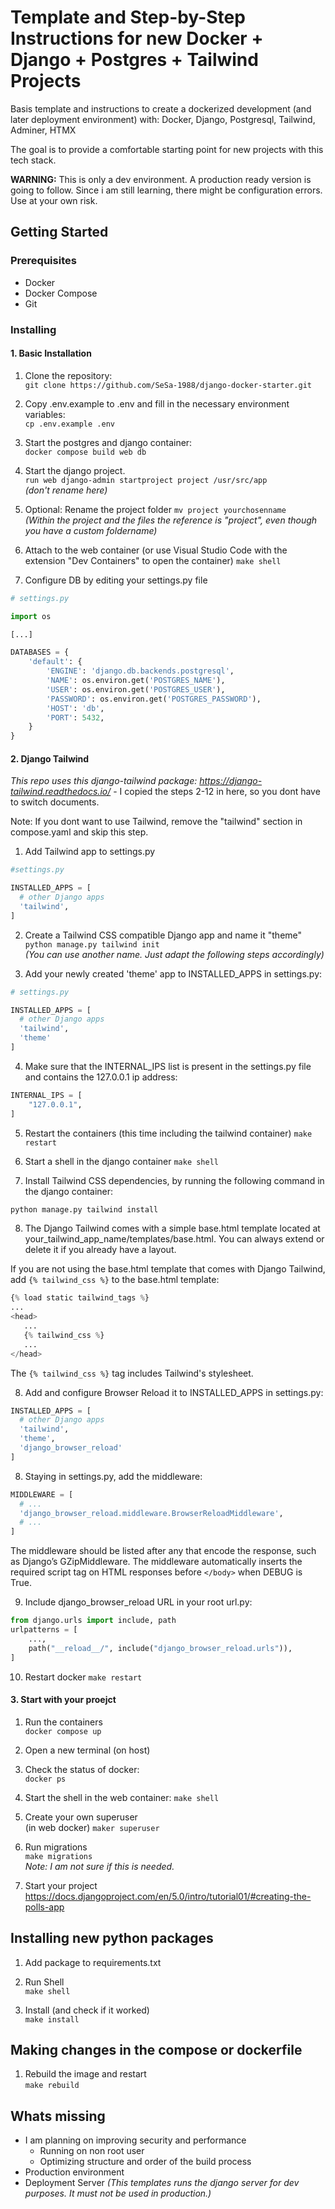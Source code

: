# Template and Step-by-Step Instructions for new Docker + Django + Postgres + Tailwind Projects

Basis template and instructions to create a dockerized development (and later deployment environment) with:
Docker, Django, Postgresql, Tailwind, Adminer, HTMX

The goal is to provide a comfortable starting point for new projects with this tech stack. 

**WARNING:** 
This is only a dev environment. A production ready version is going to follow.
Since i am still learning, there might be configuration errors. Use at your own risk.

## Getting Started

### Prerequisites

- Docker
- Docker Compose
- Git

### Installing

#### 1. Basic Installation

1. Clone the repository: <br>
`git clone https://github.com/SeSa-1988/django-docker-starter.git`

2. Copy .env.example to .env and fill in the necessary environment variables:<br>
`cp .env.example .env`

3. Start the postgres and django container:<br> 
`docker compose build web db`<br>

4. Start the django project. <br>
`run web django-admin startproject project /usr/src/app` <br />
*(don't rename here)*

4. Optional: Rename the project folder
`mv project yourchosenname` <br />
*(Within the project and the files the reference is "project", even though you have a custom foldername)*

5. Attach to the web container (or use Visual Studio Code with the extension "Dev Containers" to open the container)
`make shell`

6. Configure DB by editing your settings.py file

```python
# settings.py

import os

[...]

DATABASES = {
    'default': {
        'ENGINE': 'django.db.backends.postgresql',
        'NAME': os.environ.get('POSTGRES_NAME'),
        'USER': os.environ.get('POSTGRES_USER'),
        'PASSWORD': os.environ.get('POSTGRES_PASSWORD'),
        'HOST': 'db',
        'PORT': 5432,
    }
}
```

#### 2. Django Tailwind

*This repo uses this django-tailwind package: https://django-tailwind.readthedocs.io/* - I copied the steps 2-12 in here, so you dont have to switch documents.

Note: If you dont want to use Tailwind, remove the "tailwind" section in compose.yaml and skip this step.

1. Add Tailwind app to settings.py<br>

```python
#settings.py

INSTALLED_APPS = [
  # other Django apps
  'tailwind',
]
```

2. Create a Tailwind CSS compatible Django app and name it "theme" <br>
`python manage.py tailwind init`<br>
*(You can use another name. Just adapt the following steps accordingly)*

3. Add your newly created 'theme' app to INSTALLED_APPS in settings.py:

```python
# settings.py

INSTALLED_APPS = [
  # other Django apps
  'tailwind',
  'theme'
]
```

4. Make sure that the INTERNAL_IPS list is present in the settings.py file and contains the 127.0.0.1 ip address:
```python
INTERNAL_IPS = [
    "127.0.0.1",
]
```
5. Restart the containers (this time including the tailwind container)
`make restart`

6. Start a shell in the django container
`make shell`

7. Install Tailwind CSS dependencies, by running the following command in the django container: <br>
```python
python manage.py tailwind install
```

8. The Django Tailwind comes with a simple base.html template located at your_tailwind_app_name/templates/base.html. You can always extend or delete it if you already have a layout.

If you are not using the base.html template that comes with Django Tailwind, add `{% tailwind_css %}` to the base.html template:

```python
{% load static tailwind_tags %}
...
<head>
   ...
   {% tailwind_css %}
   ...
</head>
```

The `{% tailwind_css %}` tag includes Tailwind's stylesheet.

8. Add and configure Browser Reload it to INSTALLED_APPS in settings.py:

```python
INSTALLED_APPS = [
  # other Django apps
  'tailwind',
  'theme',
  'django_browser_reload'
]
```

8. Staying in settings.py, add the middleware:

```python
MIDDLEWARE = [
  # ...
  'django_browser_reload.middleware.BrowserReloadMiddleware',
  # ...
]
```

The middleware should be listed after any that encode the response, such as Django’s GZipMiddleware. The middleware automatically inserts the required script tag on HTML responses before `</body>` when DEBUG is True.

9. Include django_browser_reload URL in your root url.py:

```python
from django.urls import include, path
urlpatterns = [
    ...,
    path("__reload__/", include("django_browser_reload.urls")),
]
````

10. Restart docker
`make restart`

#### 3. Start with your proejct

1. Run the containers<br>
`docker compose up`

2. Open a new terminal (on host)

3. Check the status of docker: <br>
`docker ps`

4. Start the shell in the web container:
`make shell`

5. Create your own superuser <br> (in web docker)
`maker superuser`

6.  Run migrations <br>
`make migrations`<br>
*Note: I am not sure if this is needed.*

7.   Start your project<br>
https://docs.djangoproject.com/en/5.0/intro/tutorial01/#creating-the-polls-app

## Installing new python packages

1. Add package to requirements.txt

2. Run Shell<br>
`make shell`

3. Install (and check if it worked) <br>
`make install`

## Making changes in the compose or dockerfile

1. Rebuild the image and restart<br>
`make rebuild`

## Whats missing

- I am planning on improving security and performance
  - Running on non root user
  - Optimizing structure and order of the build process
- Production environment
- Deployment Server *(This templates runs the django server for dev purposes. It must not be used in production.)*

